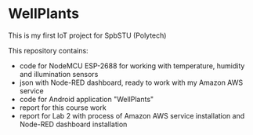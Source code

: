 # WellPlants
This is my first IoT project for SpbSTU (Polytech)

This repository contains:
* code for NodeMCU ESP-2688 for working with temperature, humidity and illumination sensors
* json with Node-RED dashboard, ready to work with my Amazon AWS service
* code for Android application "WellPlants"
* report for this course work
* report for Lab 2 with process of Amazon AWS service installation and Node-RED dashboard installation


